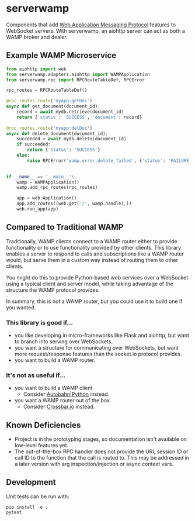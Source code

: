 # serverwamp
Components that add
[Web Application Messaging Protocol](https://wamp-proto.org/) features to
WebSocket servers. With serverwamp, an aiohttp server can act as both a WAMP
broker and dealer.

## Example WAMP Microservice
```python
from aiohttp import web
from serverwamp.adapters.aiohttp import WAMPApplication
from serverwamp.rpc import RPCRouteTableDef, RPCError

rpc_routes = RPCRouteTableDef()

@rpc_routes.route('myapp:getDoc')
async def get_document(document_id):
    record = await mydb.retrieve(document_id)
    return {'status': 'SUCCESS', 'document': record}
    
@rpc_routes.route('myapp:delDoc')
async def delete_document(document_id):
    succeeded = await mydb.delete(document_id)
    if succeeded:
        return {'status': 'SUCCESS'}
    else:
        raise RPCError('wamp.error.delete_failed', {'status': 'FAILURE'})
    

if __name__ == '__main__':
    wamp = WAMPApplication()
    wamp.add_rpc_routes(rpc_routes)

    app = web.Application()
    app.add_routes((web.get('/', wamp.handle),))
    web.run_app(app)
```

## Compared to Traditional WAMP
Traditionally, WAMP clients connect to a WAMP router either to provide
functionality or to use functionality provided by other clients. This library
enables a server to respond to calls and subscriptions like a WAMP router
would, but serve them in a custom way instead of routing them to other clients.

You might do this to provide Python-based web services over a WebSocket using a
typical client and server model, while taking advantage of the structure the
WAMP protocol provides.

In summary, this is not a WAMP router, but you could use it to build one if you
wanted.

### This library is good if… 
* you like developing in micro-frameworks like Flask and
aiohttp, but want to branch into serving over WebSockets.
* you want a structure for communicating over WebSockets, but want more
request/response features than the socket.io protocol provides.
* you want to build a WAMP router.
### It's not as useful if…
* you want to build a WAMP client
  * Consider [Autobahn|Python](https://autobahn.readthedocs.io/) instead.
* you want a WAMP router out of the box.
  * Consider [Crossbar.io](https://crossbar.io/) instead.

## Known Deficiencies
* Project is in the prototyping stages, so documentation isn't available on
low-level features yet.
* The out-of-the-box RPC handler does not provide the URI, session ID or call ID
to the function that the call is routed to. This may be addressed in a later
version with arg inspection/injection or async context vars.

## Development
Unit tests can be run with:

    pip install -e .
    pytest
